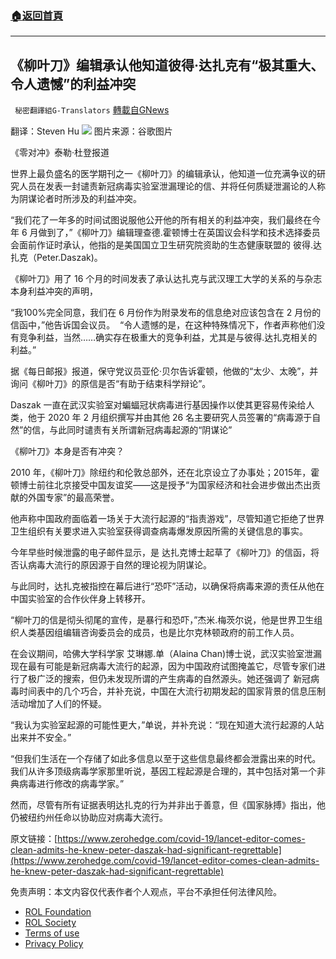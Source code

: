 ###  [:house:返回首頁](https://github.com/ourhimalayas/txt)
---


## 《柳叶刀》编辑承认他知道彼得·达扎克有“极其重大、令人遗憾”的利益冲突
` 秘密翻譯組G-Translators` [轉載自GNews](https://gnews.org/zh-hans/1824154/)

翻译：Steven Hu
![](https://assets.gnews.org/wp-content/uploads/2022/01/图片3-6.png)
图片来源：谷歌图片

《零对冲》泰勒·杜登报道

世界上最负盛名的医学期刊之一《柳叶刀》的编辑承认，他知道一位充满争议的研究人员在发表一封谴责新冠病毒实验室泄漏理论的信、并将任何质疑泄漏论的人称为阴谋论者时所涉及的利益冲突。

“我们花了一年多的时间试图说服他公开他的所有相关的利益冲突，我们最终在今年 6 月做到了，”《柳叶刀》编辑理查德.霍顿博士在英国议会科学和技术选择委员会面前作证时承认，他指的是美国国立卫生研究院资助的生态健康联盟的 彼得.达扎克（Peter.Daszak)。

《柳叶刀》用了 16 个月的时间发表了承认达扎克与武汉理工大学的关系的与杂志本身利益冲突的声明，

“我100%完全同意，我们在 6 月份作为附录发布的信息绝对应该包含在 2 月份的信函中，”他告诉国会议员。  “令人遗憾的是，在这种特殊情况下，作者声称他们没有竞争利益，当然……确实存在极重大的竞争利益，尤其是与彼得.达扎克相关的利益。”

据《每日邮报》报道，保守党议员亚伦·贝尔告诉霍顿，他做的“太少、太晚”，并询问《柳叶刀》的原信是否“有助于结束科学辩论”。

Daszak 一直在武汉实验室对蝙蝠冠状病毒进行基因操作以使其更容易传染给人类，他于 2020 年 2 月组织撰写并由其他 26 名主要研究人员签署的“病毒源于自然”的信，与此同时谴责有关所谓新冠病毒起源的“阴谋论”

《柳叶刀》本身是否有冲突？

2010 年，《柳叶刀》除纽约和伦敦总部外，还在北京设立了办事处；2015年，霍顿博士前往北京接受中国友谊奖——这是授予“为国家经济和社会进步做出杰出贡献的外国专家”的最高荣誉。

他声称中国政府面临着一场关于大流行起源的“指责游戏”，尽管知道它拒绝了世界卫生组织有关要求进入实验室获得调查病毒爆发原因所需的关键信息的事实。

今年早些时候泄露的电子邮件显示，是 达扎克博士起草了《柳叶刀》的信函，将否认病毒大流行的原因源于自然的理论视为阴谋论。

与此同时，达扎克被指控在幕后进行“恐吓”活动，以确保将病毒来源的责任从他在中国实验室的合作伙伴身上转移开。

“柳叶刀的信是彻头彻尾的宣传，是暴行和恐吓，”杰米.梅茨尔说，他是世界卫生组织人类基因组编辑咨询委员会的成员，也是比尔克林顿政府的前工作人员。

在会议期间，哈佛大学科学家 艾琳娜.单（Alaina Chan)博士说，武汉实验室泄漏现在最有可能是新冠病毒大流行的起源，因为中国政府试图掩盖它，尽管专家们进行了极广泛的搜索，但仍未发现所谓的产生病毒的自然源头。她还强调了 新冠病毒时间表中的几个巧合，并补充说，中国在大流行初期发起的国家背景的信息压制活动增加了人们的怀疑。

“我认为实验室起源的可能性更大，”单说，并补充说：“现在知道大流行起源的人站出来并不安全。”

“但我们生活在一个存储了如此多信息以至于这些信息最终都会泄露出来的时代。我们从许多顶级病毒学家那里听说，基因工程起源是合理的，其中包括对第一个非典病毒进行修改的病毒学家。”

然而，尽管有所有证据表明达扎克的行为并非出于善意，但《国家脉搏》指出，他仍被纽约州任命以协助应对病毒大流行。

原文链接：[https://www.zerohedge.com/covid-19/lancet-editor-comes-clean-admits-he-knew-peter-daszak-had-significant-regrettable](https://www.zerohedge.com/covid-19/lancet-editor-comes-clean-admits-he-knew-peter-daszak-had-significant-regrettable)

 

免责声明：本文内容仅代表作者个人观点，平台不承担任何法律风险。

- [ROL Foundation](https://rolfoundation.org/)
- [ROL Society](https://rolsociety.org/)
- [Terms of use](https://gnews.org/terms-of-use-3/)
- [Privacy Policy](https://gnews.org/privacy-policy/)
